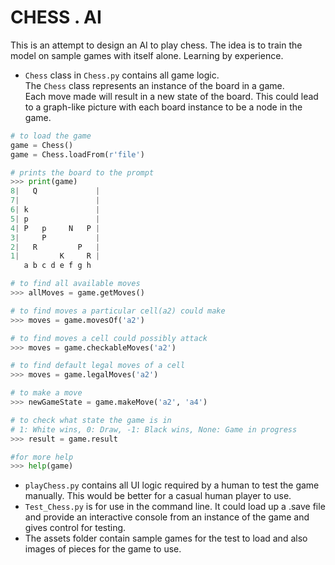 # CHESS . AI

This is an attempt to design an AI to play chess.
The idea is to train the model on sample games with itself alone. Learning by experience.

* ```Chess``` class in ```Chess.py``` contains all game logic.  
The ```Chess``` class represents an instance of the board in a game.  
Each move made will result in a new state of the board. This could lead to a graph-like picture with each board instance to be a node in the game.

```python
# to load the game
game = Chess()
game = Chess.loadFrom(r'file')

# prints the board to the prompt
>>> print(game)
8|   Q             |
7|                 |
6| k               |
5| p               |
4| P   p     N   P |
3|     P           |
2|   R         P   |
1|         K     R |
   a b c d e f g h

# to find all available moves
>>> allMoves = game.getMoves()

# to find moves a particular cell(a2) could make
>>> moves = game.movesOf('a2')

# to find moves a cell could possibly attack
>>> moves = game.checkableMoves('a2')

# to find default legal moves of a cell
>>> moves = game.legalMoves('a2')

# to make a move
>>> newGameState = game.makeMove('a2', 'a4')

# to check what state the game is in
# 1: White wins, 0: Draw, -1: Black wins, None: Game in progress
>>> result = game.result

#for more help
>>> help(game)
```

* ```playChess.py``` contains all UI logic required by a human to test the game manually. This would be better for a casual human player to use.
* ```Test_Chess.py``` is for use in the command line. It could load up a .save file and provide an interactive console from an instance of the game and gives control for testing.
* The assets folder contain sample games for the test to load and also images of pieces for the game to use.
